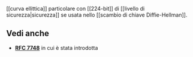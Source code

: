 [[curva ellittica]] particolare con [[224-bit]] di [[livello di sicurezza|sicurezza]] se usata nello [[scambio di chiave Diffie-Hellman]].

## Vedi anche

- [**RFC 7748**](https://www.rfc-editor.org/rfc/rfc7748) in cui è stata introdotta